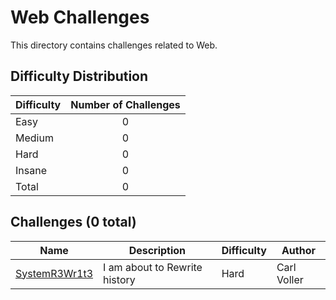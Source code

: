 # Web Challenges
This directory contains challenges related to Web.

## Difficulty Distribution
| Difficulty | Number of Challenges |
| ---------- |:--------------------:|
| Easy | 0 |
| Medium | 0 |
| Hard | 0 |
| Insane | 0 |
| Total | 0 |

## Challenges (0 total)
| Name | Description | Difficulty | Author |
| ---- | ----------- | ---------- | ------ |
| [SystemR3Wr1t3](<./SystemR3Wr1t3>) | I am about to Rewrite history | Hard | Carl Voller |
